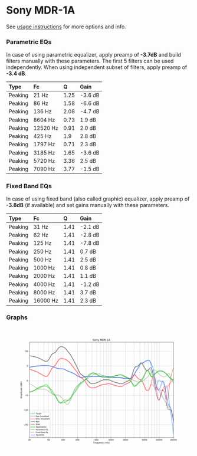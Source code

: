 # Sony MDR-1A
See [usage instructions](https://github.com/jaakkopasanen/AutoEq#usage) for more options and info.

### Parametric EQs
In case of using parametric equalizer, apply preamp of **-3.7dB** and build filters manually
with these parameters. The first 5 filters can be used independently.
When using independent subset of filters, apply preamp of **-3.4 dB**.

| Type    | Fc       |    Q | Gain    |
|:--------|:---------|:-----|:--------|
| Peaking | 21 Hz    | 1.25 | -3.6 dB |
| Peaking | 86 Hz    | 1.58 | -6.6 dB |
| Peaking | 136 Hz   | 2.08 | -4.7 dB |
| Peaking | 8604 Hz  | 0.73 | 1.9 dB  |
| Peaking | 12520 Hz | 0.91 | 2.0 dB  |
| Peaking | 425 Hz   | 1.9  | 2.8 dB  |
| Peaking | 1797 Hz  | 0.71 | 2.3 dB  |
| Peaking | 3185 Hz  | 1.65 | -3.6 dB |
| Peaking | 5720 Hz  | 3.36 | 2.5 dB  |
| Peaking | 7090 Hz  | 3.77 | -1.5 dB |

### Fixed Band EQs
In case of using fixed band (also called graphic) equalizer, apply preamp of **-3.8dB**
(if available) and set gains manually with these parameters.

| Type    | Fc       |    Q | Gain    |
|:--------|:---------|:-----|:--------|
| Peaking | 31 Hz    | 1.41 | -2.1 dB |
| Peaking | 62 Hz    | 1.41 | -2.8 dB |
| Peaking | 125 Hz   | 1.41 | -7.8 dB |
| Peaking | 250 Hz   | 1.41 | 0.7 dB  |
| Peaking | 500 Hz   | 1.41 | 2.5 dB  |
| Peaking | 1000 Hz  | 1.41 | 0.8 dB  |
| Peaking | 2000 Hz  | 1.41 | 1.1 dB  |
| Peaking | 4000 Hz  | 1.41 | -1.2 dB |
| Peaking | 8000 Hz  | 1.41 | 3.7 dB  |
| Peaking | 16000 Hz | 1.41 | 2.3 dB  |

### Graphs
![](./Sony%20MDR-1A.png)